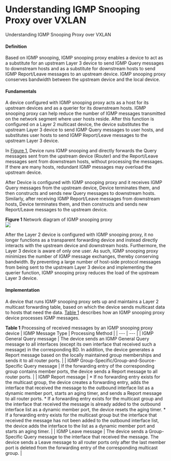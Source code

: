 Understanding IGMP Snooping Proxy over VXLAN
============================================

Understanding IGMP Snooping Proxy over VXLAN

#### Definition

Based on IGMP snooping, IGMP snooping proxy enables a device to act as a substitute for an upstream Layer 3 device to send IGMP Query messages to downstream hosts and as a substitute for downstream hosts to send IGMP Report/Leave messages to an upstream device. IGMP snooping proxy conserves bandwidth between the upstream device and the local device.


#### Fundamentals

A device configured with IGMP snooping proxy acts as a host for its upstream devices and as a querier for its downstream hosts. IGMP snooping proxy can help reduce the number of IGMP messages transmitted on the network segment where user hosts reside. After this function is configured on a Layer 2 multicast device, the device substitutes the upstream Layer 3 device to send IGMP Query messages to user hosts, and substitutes user hosts to send IGMP Report/Leave messages to the upstream Layer 3 device.

In [Figure 1](#EN-US_CONCEPT_0000001145453112__fig_01), Device runs IGMP snooping and directly forwards the Query messages sent from the upstream device (Router) and the Report/Leave messages sent from downstream hosts, without processing the messages. If there are many hosts, redundant IGMP messages may overload the upstream device.

After Device is configured with IGMP snooping proxy and it receives IGMP Query messages from the upstream device, Device terminates them, and then constructs and sends new Query messages to downstream hosts. Similarly, after receiving IGMP Report/Leave messages from downstream hosts, Device terminates them, and then constructs and sends new Report/Leave messages to the upstream device.

**Figure 1** Network diagram of IGMP snooping proxy  
![](figure/en-us_image_0000001145477830.png)

After the Layer 2 device is configured with IGMP snooping proxy, it no longer functions as a transparent forwarding device and instead directly interacts with the upstream device and downstream hosts. Furthermore, the Layer 3 device is aware of only one user. As such, IGMP snooping proxy minimizes the number of IGMP message exchanges, thereby conserving bandwidth. By preventing a large number of host-side protocol messages from being sent to the upstream Layer 3 device and implementing the querier function, IGMP snooping proxy reduces the load of the upstream Layer 3 device.


#### Implementation

A device that runs IGMP snooping proxy sets up and maintains a Layer 2 multicast forwarding table, based on which the device sends multicast data to hosts that need the data. [Table 1](#EN-US_CONCEPT_0000001145453112__tab_01) describes how an IGMP snooping proxy device processes IGMP messages.

**Table 1** Processing of received messages by an IGMP snooping proxy device
| IGMP Message Type | Processing Method |
| --- | --- |
| IGMP General Query message | The device sends an IGMP General Query message to all interfaces (except its own interface that received such a message) in the corresponding BD. In addition, the device generates a Report message based on the locally maintained group memberships and sends it to all router ports. |
| IGMP Group-Specific/Group-and-Source-Specific Query message | If the forwarding entry of the corresponding group contains member ports, the device sends a Report message to all router ports. |
| IGMP Report message | * If no forwarding entry exists for the multicast group, the device creates a forwarding entry, adds the interface that received the message to the outbound interface list as a dynamic member port, starts an aging timer, and sends a Report message to all router ports. * If a forwarding entry exists for the multicast group and the interface that received the message is already added to the outbound interface list as a dynamic member port, the device resets the aging timer. * If a forwarding entry exists for the multicast group but the interface that received the message has not been added to the outbound interface list, the device adds the interface to the list as a dynamic member port and starts an aging timer. |
| IGMP Leave message | The device sends a Group-Specific Query message to the interface that received the message. The device sends a Leave message to all router ports only after the last member port is deleted from the forwarding entry of the corresponding multicast group. |